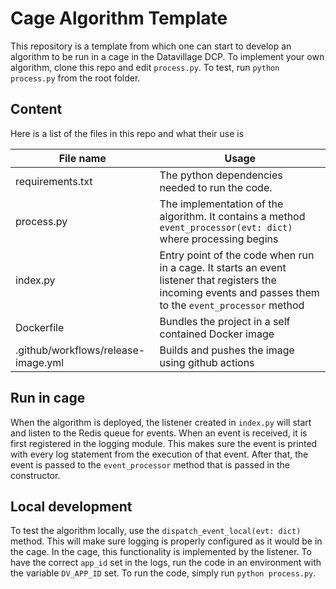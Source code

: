# Cage Algorithm Template

This repository is a template from which one can start to develop an algorithm to be run in a cage in the Datavillage DCP.
To implement your own algorithm, clone this repo and edit `process.py`. To test, run `python process.py` from the root folder.

## Content

Here is a list of the files in this repo and what their use is

| File name                           | Usage                                                                                                                                                      |
| ----------------------------------- | ---------------------------------------------------------------------------------------------------------------------------------------------------------- |
| requirements.txt                    | The python dependencies needed to run the code.                                                                                                            |
| process.py                          | The implementation of the algorithm. It contains a method `event_processor(evt: dict)` where processing begins                                             |
| index.py                            | Entry point of the code when run in a cage. It starts an event listener that registers the incoming events and passes them to the `event_processor` method |
| Dockerfile                          | Bundles the project in a self contained Docker image                                                                                                       |
| .github/workflows/release-image.yml | Builds and pushes the image using github actions                                                                                                           |

## Run in cage

When the algorithm is deployed, the listener created in `index.py` will start and listen to the Redis queue for events.
When an event is received, it is first registered in the logging module. This makes sure the event is printed with every log statement from the execution of that event.
After that, the event is passed to the `event_processor` method that is passed in the constructor.

## Local development

To test the algorithm locally, use the `dispatch_event_local(evt: dict)` method. This will make sure logging is properly configured as it would be in the cage. In the cage, this functionality is implemented by the listener.
To have the correct `app_id` set in the logs, run the code in an environment with the variable `DV_APP_ID` set.
To run the code, simply run `python process.py`.
